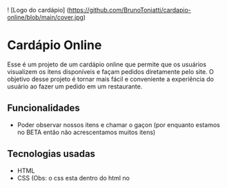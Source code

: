 ! [Logo do cardápio] (https://github.com/BrunoToniatti/cardapio-online/blob/main/cover.jpg)

# Cardápio Online

Esse é um projeto de um cardápio online que permite que os usuários 
visualizem os itens disponíveis e façam pedidos diretamente pelo site. 
O objetivo desse projeto é tornar mais fácil e conveniente a experiência 
do usuário ao fazer um pedido em um restaurante.


## Funcionalidades

* Poder observar nossos itens e chamar o gaçon (por enquanto estamos no BETA então não acrescentamos muitos itens)

## Tecnologias usadas

* HTML
* CSS
(Obs: o css esta dentro do html no <script>)

### Código da página
```
<!DOCTYPE html>
<html>
<head>
	<title>Cardápio</title>
	<style>
		body {
			font-family: Arial, sans-serif;
		}
		
		.container {
			max-width: 800px;
			margin: 0 auto;
			padding: 20px;
		}
		
		.menu {
			display: flex;
			flex-wrap: wrap;
		}
		
		.item {
			flex: 1 1 200px;
			margin: 10px;
			border: 1px solid #ccc;
			padding: 20px;
			text-align: center;
		}
		
		.item h2 {
			margin-top: 0;
		}
		
		.item p {
			margin-bottom: 0;
		}
	</style>
</head>
<body>
	<div class="container">
		<h1>Cardápio</h1>
		<div class="menu">
			<div class="item">
				<h2>Prato principal</h2>
				<p>Arroz, feijão, frango e salada</p>
				<p>R$ 20,00</p>
			</div>
			<div class="item">
				<h2>Sobremesa</h2>
				<p>Pudim de leite</p>
				<p>R$ 5,00</p>
			</div>
			<div class="item">
				<h2>Bebida</h2>
				<p>Refrigerante lata</p>
				<p>R$ 4,00</p>
			</div>
		</div>
	</div>
</body>
</html>

```




## Como executar o projeto  

1. Clone o repositório para o seu computador:
```
git clone https://github.com/BrunoToniatti/cardapio-online.git
```

2. Navegue até a pasta do projeto:
```
cd cardapio-online
```

## Autores

* Bruno Ferrari Toniatti
* Gabriel Varuzza
* João Pedro Moreira

### Observações
* Esse projeto está em fase de desenvolvimento e pode ter bugs.
* Agradecemos qualquer contribuição ou sugestão de melhoria.
* Entre em contato se tiver dúvidas ou precisar de ajuda.
